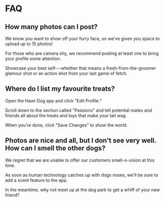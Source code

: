 # FAQ

## How many photos can I post?

We know you want to show off your furry face, so we've given you space to upload up to 15 photos!

For those who are camera shy, we recommend posting at least one to bring your profile some attention.

Showcase your best self---whether that means a fresh-from-the-groomer glamour shot or an action shot from your last game of fetch.

## Where do I list my favourite treats?

Open the Hawt Dog app and click "Edit Profile."

Scroll down to the section called "Passions" and tell potential mates and friends all about the treats and toys that make your tail wag.

When you're done, click "Save Changes" to show the world.

## Photos are nice and all, but I don't see very well.  How can I smell the other dogs?

We regret that we are unable to offer our customers smell-o-vision at this time.

As soon as human technology catches up with dogs noses, we'll be sure to add a scent feature to the app.

In the meantime, why not meet up at the dog park to get a whiff of your new friend?
